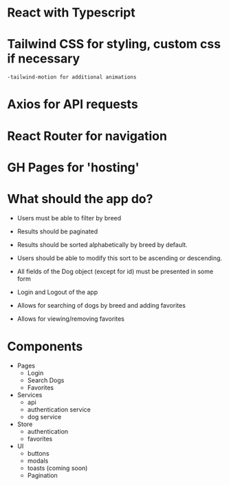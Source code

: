 # React with Typescript

# Tailwind CSS for styling, custom css if necessary

    -tailwind-motion for additional animations

# Axios for API requests

# React Router for navigation

# GH Pages for 'hosting'

# What should the app do?

- Users must be able to filter by breed
- Results should be paginated
- Results should be sorted alphabetically by breed by default.
- Users should be able to modify this sort to be ascending or descending.
- All fields of the Dog object (except for id) must be presented in some form

- Login and Logout of the app
- Allows for searching of dogs by breed and adding favorites
- Allows for viewing/removing favorites

# Components

- Pages
  - Login
  - Search Dogs
  - Favorites
- Services
  - api
  - authentication service
  - dog service
- Store
  - authentication
  - favorites
- UI
  - buttons
  - modals
  - toasts (coming soon)
  - Pagination
